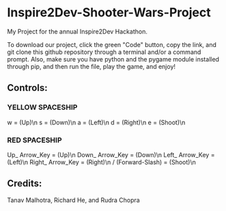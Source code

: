 # Inspire2Dev-Shooter-Wars-Project
My Project for the annual Inspire2Dev Hackathon.


To download our project, click the green "Code" button, copy the link, and git clone this github repository through a terminal and/or a command prompt. Also, make sure you have python and the pygame module installed through pip, and then run the file, play the game, and enjoy!



## Controls:

### YELLOW SPACESHIP ###
w = (Up)\n
s = (Down)\n
a = (Left)\n
d = (Right)\n
e = (Shoot)\n


### RED SPACESHIP ###
Up_ Arrow_Key = (Up)\n
Down_ Arrow_Key = (Down)\n
Left_ Arrow_Key = (Left)\n
Right_ Arrow_Key = (Right)\n
/ (Forward-Slash) = (Shoot)\n


## Credits:
Tanav Malhotra,
Richard He, and
Rudra Chopra
